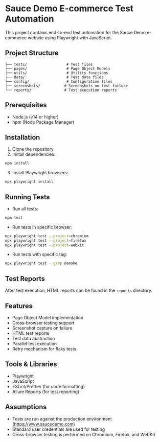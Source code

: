 # Sauce Demo E-commerce Test Automation

This project contains end-to-end test automation for the Sauce Demo e-commerce website using Playwright with JavaScript.

## Project Structure
```
├── tests/                  # Test files
├── pages/                  # Page Object Models
├── utils/                  # Utility functions
├── data/                   # Test data files
├── config/                 # Configuration files
├── screenshots/           # Screenshots on test failure
└── reports/               # Test execution reports
```

## Prerequisites
- Node.js (v14 or higher)
- npm (Node Package Manager)

## Installation
1. Clone the repository
2. Install dependencies:
```bash
npm install
```
3. Install Playwright browsers:
```bash
npx playwright install
```

## Running Tests
- Run all tests:
```bash
npm test
```
- Run tests in specific browser:
```bash
npx playwright test --project=chromium
npx playwright test --project=firefox
npx playwright test --project=webkit
```
- Run tests with specific tag:
```bash
npx playwright test --grep @smoke
```

## Test Reports
After test execution, HTML reports can be found in the `reports` directory.

## Features
- Page Object Model implementation
- Cross-browser testing support
- Screenshot capture on failure
- HTML test reports
- Test data abstraction
- Parallel test execution
- Retry mechanism for flaky tests

## Tools & Libraries
- Playwright
- JavaScript
- ESLint/Prettier (for code formatting)
- Allure Reports (for test reporting)

## Assumptions
- Tests are run against the production environment (https://www.saucedemo.com)
- Standard user credentials are used for testing
- Cross-browser testing is performed on Chromium, Firefox, and WebKit 